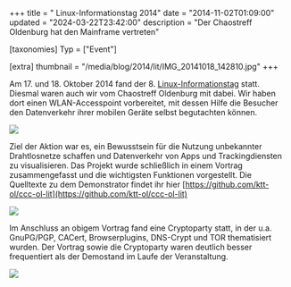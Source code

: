 +++
title = " Linux-Informationstag 2014"
date = "2014-11-02T01:09:00"
updated = "2024-03-22T23:42:00"
description = "Der Chaostreff Oldenburg hat den Mainframe vertreten"

[taxonomies]
Typ = ["Event"]

[extra]
thumbnail = "/media/blog/2014/lit/IMG_20141018_142810.jpg"
+++

Am 17. und 18. Oktober 2014 fand
der 8. [Linux-Informationstag](https://web.archive.org/web/20141217154617/http://lit-oldenburg.de/) statt. Diesmal waren
auch wir vom Chaostreff Oldenburg mit dabei. Wir haben dort einen WLAN-Accesspoint vorbereitet, mit dessen Hilfe die
Besucher den Datenverkehr ihrer mobilen Geräte selbst begutachten können.

![](/media/blog/2014/lit/IMG_20141018_142810.jpg)

Ziel der Aktion war es, ein Bewusstsein für die Nutzung unbekannter Drahtlosnetze schaffen und Datenverkehr von Apps und
Trackingdiensten zu visualisieren. Das Projekt wurde schließlich in einem Vortrag zusammengefasst und die wichtigsten
Funktionen vorgestellt. Die Quelltexte zu dem Demonstrator findet ihr
hier [https://github.com/ktt-ol/ccc-ol-lit](https://github.com/ktt-ol/ccc-ol-lit)

![](/media/blog/2014/lit/IMG_20141018_142823.jpg)

Im Anschluss an obigem Vortrag fand eine Cryptoparty statt, in der u.a. GnuPG/PGP, CACert, Browserplugins, DNS-Crypt und
TOR thematisiert wurden. Der Vortrag sowie die Cryptoparty waren deutlich besser frequentiert als der Demostand im Laufe
der Veranstaltung.

![](/media/blog/2014/lit/IMG_20141018_150129.jpg)
